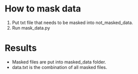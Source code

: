 # How to mask data
1. Put txt file that needs to be masked into not_masked_data.
2. Run mask_data.py

# Results
* Masked files are put into masked_data folder.
* data.txt is the combination of all masked files.  
